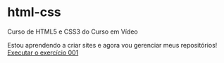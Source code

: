 # html-css
 Curso de HTML5 e CSS3 do Curso em Vídeo

 Estou aprendendo a criar sites e agora vou gerenciar meus repositórios!
 <a href="https://juvenalbaera.github.io/html-css/exercicios/ex001/index.html">Executar  o exercício 001</a>